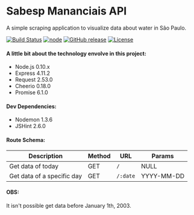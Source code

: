 # Sabesp Mananciais API
A simple scraping application to visualize data about water in São Paulo.

[![Build Status](https://travis-ci.org/rafaell-lycan/sabesp-mananciais-api.svg?branch=master)](https://travis-ci.org/rafaell-lycan/sabesp-mananciais-api)
[![node](https://img.shields.io/badge/node-0.10.x-brightgreen.svg)]()
[![GitHub release](https://img.shields.io/github/release/rafaell-lycan/sabesp-mananciais-api.svg)]()
[![License](http://img.shields.io/:license-mit-blue.svg)](https://github.com/rafaell-lycan/sabesp-mananciais-api/blob/master/LICENSE)


#### A little bit about the technology envolve in this project:
- Node.js 0.10.x
- Express 4.11.2
- Request 2.53.0
- Cheerio 0.18.0
- Promise 6.1.0


#### Dev Dependencies:
- Nodemon 1.3.6
- JSHint 2.6.0

#### Route Schema:
Description | Method | URL | Params
--- | --- | --- | ---
Get data of today | GET | `/` | NULL
Get data of a specific day | GET | `/:date` | YYYY-MM-DD

#### OBS:
It isn't possible get data before January 1th, 2003.
